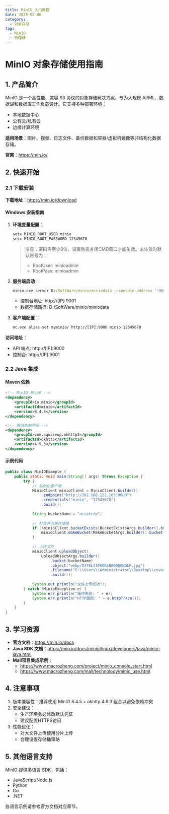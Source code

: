 ```yaml
---
title: MinIO 入门教程
date: 2025-08-06
category:
  - 对象存储
tag:
  - MinIO
  - 云存储
---
```


# MinIO 对象存储使用指南

## 1. 产品简介

MinIO 是一个高性能、兼容 S3 协议的对象存储解决方案，专为大规模 AI/ML、数据湖和数据库工作负载设计。它支持多种部署环境：
- 本地数据中心
- 公有云/私有云
- 边缘计算环境

**适用场景**：图片、视频、日志文件、备份数据和容器/虚拟机镜像等非结构化数据存储。

**官网**：https://min.io/

## 2. 快速开始

### 2.1 下载安装

**下载地址**：https://min.io/download

#### Windows 安装指南

1. **环境变量配置**：
   ```cmd
   setx MINIO_ROOT_USER minio
   setx MINIO_ROOT_PASSWORD 12345678
   ```
   > 注意：密码需至少8位，设置后需关闭CMD窗口才能生效。未生效时默认账号为：
   > - RootUser: minioadmin
   > - RootPass: minioadmin

2. **服务端启动**：
   ```cmd
   minio.exe server D:/SoftWare/minio/miniodata --console-address ":9001"
   ```
   - 控制台地址: http://[IP]:9001
   - 数据存储路径: D:/SoftWare/minio/miniodata

3. **客户端配置**：
   ```cmd
   mc.exe alias set myminio/ http://[IP]:9000 minio 12345678
   ```

**访问地址**：
- API 端点: http://[IP]:9000
- 控制台: http://[IP]:9001

### 2.2 Java 集成

#### Maven 依赖
```xml
<!-- MinIO 核心库 -->
<dependency>
    <groupId>io.minio</groupId>
    <artifactId>minio</artifactId>
    <version>8.4.5</version>
</dependency>

<!-- 解决依赖冲突 -->
<dependency>
    <groupId>com.squareup.okhttp3</groupId>
    <artifactId>okhttp</artifactId>
    <version>4.9.3</version>
</dependency>
```

#### 示例代码
```java
public class MinIOExample {
    public static void main(String[] args) throws Exception {
        try {
            // 初始化客户端
            MinioClient minioClient = MinioClient.builder()
                .endpoint("http://192.168.122.103:9000")
                .credentials("minio", "12345678")
                .build();
            
            String bucketName = "asiatrip";
            
            // 检查并创建存储桶
            if (!minioClient.bucketExists(BucketExistsArgs.builder().bucket(bucketName).build())) {
                minioClient.makeBucket(MakeBucketArgs.builder().bucket(bucketName).build());
            }
            
            // 上传文件
            minioClient.uploadObject(
                UploadObjectArgs.builder()
                    .bucket(bucketName)
                    .object("webp/D376L31FKORLN00000NGLF.jpg")
                    .filename("C:\\Users\\Administrator\\Desktop\\cover\\D376L31FKORLN00000NGLF.jpg")
                    .build());
            
            System.out.println("文件上传成功");
        } catch (MinioException e) {
            System.err.println("操作失败: " + e);
            System.err.println("HTTP跟踪: " + e.httpTrace());
        }
    }
}
```

## 3. 学习资源

- **官方文档**：https://min.io/docs
- **Java SDK 文档**：https://min.io/docs/minio/linux/developers/java/minio-java.html
- **Mall项目集成示例**：
  - https://www.macrozheng.com/project/minio_console_start.html
  - https://www.macrozheng.com/mall/technology/minio_use.html

## 4. 注意事项

1. 版本兼容性：推荐使用 MinIO 8.4.5 + okhttp 4.9.3 组合以避免依赖冲突
2. 安全建议：
   - 生产环境务必修改默认凭证
   - 建议配置HTTPS访问
3. 性能优化：
   - 对大文件上传使用分片上传
   - 合理设置存储桶策略

## 5. 其他语言支持

MinIO 提供多语言 SDK，包括：
- JavaScript/Node.js
- Python
- Go
- .NET

各语言示例请参考官方文档对应章节。
